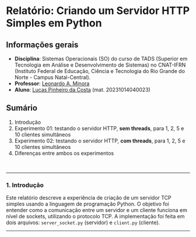 # Relatório: Criando um Servidor HTTP Simples em Python

## Informações gerais

- **Disciplina**: Sistemas Operacionais (SO) do curso de TADS (Superior em Tecnologia em Análise e Desenvolvimento de Sistemas) no CNAT-IFRN (Instituto Federal de Educação, Ciência e Tecnologia do Rio Grande do Norte - Campus Natal-Central).
- **Professor**: [Leonardo A. Minora](https://github.com/leonardo-minora)
- **Aluno**: [Lucas Pinheiro da Costa](https://github.com/lucas-pinheiro-costa) (mat. 20231014040023)

## Sumário

1. Introdução
2. Experimento 01: testando o servidor HTTP, **sem threads**, para 1, 2, 5 e 10 clientes simultâneos
3. Experimento 02: testando o servidor HTTP, **com threads**, para 1, 2, 5 e 10 clientes simultâneos
4. Diferenças entre ambos os experimentos


<br>

---

### 1. Introdução

Este relatório descreve a experiência de criação de um servidor TCP simples usando a linguagem de programação Python. O objetivo foi entender como a comunicação entre um servidor e um cliente funciona em nível de sockets, utilizando o protocolo TCP. A implementação foi feita em dois arquivos: `server_socket.py` (servidor) e `client.py` (cliente).

---

